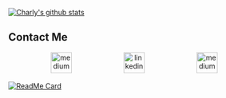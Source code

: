 [![Charly's github stats](https://github-readme-stats.vercel.app/api?username=CharlyMannion&hide=stars,issues,contribs&show_icons=true&theme=cobalt)](https://github.com/CharlyMannion/github-readme-stats)

## Contact Me

<p align="center">

<a href="mailto:charlottemannion100@gmail.com">
<img src="https://cdn2.iconfinder.com/data/icons/social-icons-circular-color/512/gmail-128.png" alt="medium" hspace="50" height="42" width="42"></a>

<a href="https://www.linkedin.com/in/charly-mannion-75483523/">
<img src="https://www.iconfinder.com/data/icons/free-social-icons/67/linkedin_circle_color-512.png" alt="linkedin" hspace="50" height="42" width="42"></a>

<a href="https://github.com/CharlyMannion/CMannion_CV/">
<img src="https://cdn2.iconfinder.com/data/icons/identificon/96/cv-512.png" alt="medium" hspace="50" height="42" width="42"></a>

</p>

[![ReadMe Card](https://github-readme-stats.vercel.app/api/pin/?username=CharlyMannion&repo=github-readme-stats)](https://github.com/CharlyMannion/github-readme-stats)

